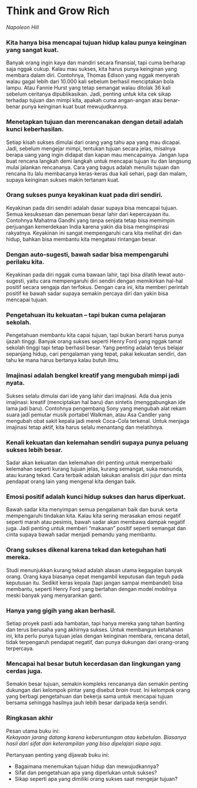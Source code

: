 # Think and Grow Rich  
*Napoleon Hill*

### Kita hanya bisa mencapai tujuan hidup kalau punya keinginan yang sangat kuat.  
Banyak orang ingin kaya dan mandiri secara finansial, tapi cuma berharap saja nggak cukup. Kalau mau sukses, kita harus punya keinginan yang membara dalam diri. Contohnya, Thomas Edison yang nggak menyerah walau gagal lebih dari 10.000 kali sebelum berhasil menciptakan bola lampu. Atau Fannie Hurst yang tetap semangat walau ditolak 36 kali sebelum ceritanya dipublikasikan. Jadi, penting untuk kita cek sikap terhadap tujuan dan mimpi kita, apakah cuma angan-angan atau benar-benar punya keinginan kuat buat mewujudkannya.

### Menetapkan tujuan dan merencanakan dengan detail adalah kunci keberhasilan.  
Setiap kisah sukses dimulai dari orang yang tahu apa yang mau dicapai. Jadi, sebelum mengejar mimpi, tentukan tujuan secara jelas, misalnya berapa uang yang ingin didapat dan kapan mau mencapainya. Jangan lupa buat rencana langkah demi langkah untuk mencapai tujuan itu dan langsung mulai jalankan rencananya. Cara yang bagus adalah menulis tujuan dan rencana itu lalu membacanya keras-keras dua kali sehari, pagi dan malam, supaya keinginan sukses makin tertanam kuat.

### Orang sukses punya keyakinan kuat pada diri sendiri.  
Keyakinan pada diri sendiri adalah dasar supaya bisa mencapai tujuan. Semua kesuksesan dan penemuan besar lahir dari kepercayaan itu. Contohnya Mahatma Gandhi yang tanpa senjata tetap bisa memimpin perjuangan kemerdekaan India karena yakin dia bisa menginspirasi rakyatnya. Keyakinan ini sangat mempengaruhi cara kita melihat diri dan hidup, bahkan bisa membantu kita mengatasi rintangan besar.

### Dengan auto-sugesti, bawah sadar bisa mempengaruhi perilaku kita.  
Keyakinan pada diri nggak cuma bawaan lahir, tapi bisa dilatih lewat auto-sugesti, yaitu cara mempengaruhi diri sendiri dengan memikirkan hal-hal positif secara sengaja dan terfokus. Dengan cara ini, kita memberi perintah positif ke bawah sadar supaya semakin percaya diri dan yakin bisa mencapai tujuan.

### Pengetahuan itu kekuatan – tapi bukan cuma pelajaran sekolah.  
Pengetahuan membantu kita capai tujuan, tapi bukan berarti harus punya ijazah tinggi. Banyak orang sukses seperti Henry Ford yang nggak tamat sekolah tinggi tapi tetap berhasil besar. Yang penting adalah terus belajar sepanjang hidup, cari pengalaman yang tepat, pakai kekuatan sendiri, dan tahu ke mana harus bertanya kalau butuh ilmu.

### Imajinasi adalah bengkel kreatif yang mengubah mimpi jadi nyata.  
Sukses selalu dimulai dari ide yang lahir dari imajinasi. Ada dua jenis imajinasi: kreatif (menciptakan hal baru) dan sintetis (menggabungkan ide lama jadi baru). Contohnya pengembang Sony yang mengubah alat rekam suara jadi pemutar musik portabel Walkman, atau Asa Candler yang mengubah obat sakit kepala jadi merek Coca-Cola terkenal. Untuk menjaga imajinasi tetap aktif, kita harus selalu menantang dan melatihnya.

### Kenali kekuatan dan kelemahan sendiri supaya punya peluang sukses lebih besar.  
Sadar akan kekuatan dan kelemahan diri penting untuk memperbaiki kelemahan seperti kurang tujuan jelas, kurang semangat, suka menunda, atau kurang tekad. Cara terbaik adalah lakukan analisis diri jujur dan minta pendapat orang lain yang mengenal kita dengan baik.

### Emosi positif adalah kunci hidup sukses dan harus diperkuat.  
Bawah sadar kita menyimpan semua pengalaman baik dan buruk serta mempengaruhi tindakan kita. Kalau kita sering merasakan emosi negatif seperti marah atau pesimis, bawah sadar akan membawa dampak negatif juga. Jadi penting untuk memberi “makanan” positif seperti semangat dan cinta supaya bawah sadar menjadi pemandu yang membantu.

### Orang sukses dikenal karena tekad dan keteguhan hati mereka.  
Studi menunjukkan kurang tekad adalah alasan utama kegagalan banyak orang. Orang kaya biasanya cepat mengambil keputusan dan teguh pada keputusan itu. Sedikit keras kepala (tapi jangan sampai membandel) bisa membantu, seperti Henry Ford yang bertahan dengan model mobilnya meski banyak yang menyarankan ganti.

### Hanya yang gigih yang akan berhasil.  
Setiap proyek pasti ada hambatan, tapi hanya mereka yang tahan banting dan terus berusaha yang akhirnya sukses. Untuk membangun ketahanan ini, kita perlu punya tujuan jelas dengan keinginan membara, rencana detail, tidak terpengaruh pendapat negatif, dan punya dukungan dari orang-orang terpercaya.

### Mencapai hal besar butuh kecerdasan dan lingkungan yang cerdas juga.  
Semakin besar tujuan, semakin kompleks rencananya dan semakin penting dukungan dari kelompok pintar yang disebut *brain trust*. Ini kelompok orang yang berbagi pengetahuan dan bekerja sama untuk mencapai tujuan bersama sehingga hasilnya jauh lebih besar daripada kerja sendiri.

### Ringkasan akhir  
Pesan utama buku ini:  
*Kekayaan jarang datang karena keberuntungan atau kebetulan. Biasanya hasil dari sifat dan keterampilan yang bisa dipelajari siapa saja.*  

Pertanyaan penting yang dijawab buku ini:  
- Bagaimana menemukan tujuan hidup dan mewujudkannya?  
- Sifat dan pengetahuan apa yang diperlukan untuk sukses?  
- Sikap seperti apa yang dimiliki orang sukses saat mengejar tujuan?  